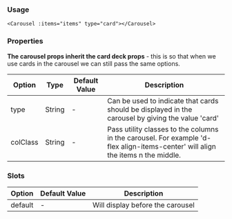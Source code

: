 ### Usage

```
<Carousel :items="items" type="card"></Carousel>
```

### Properties

**The carousel props inherit the card deck props** - this is so that when we use cards in the carousel we can still pass the same options.

| Option | Type | Default Value | Description |
| ------ | ---- | ------------- | ----------- |
| type  | String | - | Can be used to indicate that cards should be displayed in the carousel by giving the value 'card'  |
| colClass  | String | - | Pass utility classes to the columns in the carousel. For example 'd-flex align-items-center' will align the items n the middle. |

### Slots

| Option | Default Value | Description |
| ------ | ------------- | ----------- |
| default | - | Will display before the carousel |
